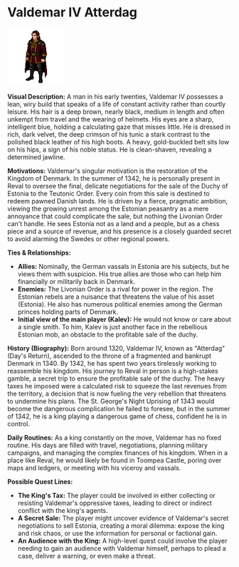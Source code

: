# Valdemar IV Atterdag

![alt text](image-10.png)

**Visual Description:**
A man in his early twenties, Valdemar IV possesses a lean, wiry build that speaks of a life of constant activity rather than courtly leisure. His hair is a deep brown, nearly black, medium in length and often unkempt from travel and the wearing of helmets. His eyes are a sharp, intelligent blue, holding a calculating gaze that misses little. He is dressed in rich, dark velvet, the deep crimson of his tunic a stark contrast to the polished black leather of his high boots. A heavy, gold-buckled belt sits low on his hips, a sign of his noble status. He is clean-shaven, revealing a determined jawline.

**Motivations:**
Valdemar's singular motivation is the restoration of the Kingdom of Denmark. In the summer of 1342, he is personally present in Reval to oversee the final, delicate negotiations for the sale of the Duchy of Estonia to the Teutonic Order. Every coin from this sale is destined to redeem pawned Danish lands. He is driven by a fierce, pragmatic ambition, viewing the growing unrest among the Estonian peasantry as a mere annoyance that could complicate the sale, but nothing the Livonian Order can't handle. He sees Estonia not as a land and a people, but as a chess piece and a source of revenue, and his presence is a closely guarded secret to avoid alarming the Swedes or other regional powers.

**Ties & Relationships:**
*   **Allies:** Nominally, the German vassals in Estonia are his subjects, but he views them with suspicion. His true allies are those who can help him financially or militarily back in Denmark.
*   **Enemies:** The Livonian Order is a rival for power in the region. The Estonian rebels are a nuisance that threatens the value of his asset (Estonia). He also has numerous political enemies among the German princes holding parts of Denmark.
*   **Initial view of the main player (Kalev):** He would not know or care about a single smith. To him, Kalev is just another face in the rebellious Estonian mob, an obstacle to the profitable sale of the duchy.

**History (Biography):**
Born around 1320, Valdemar IV, known as "Atterdag" (Day's Return), ascended to the throne of a fragmented and bankrupt Denmark in 1340. By 1342, he has spent two years tirelessly working to reassemble his kingdom. His journey to Reval in person is a high-stakes gamble, a secret trip to ensure the profitable sale of the duchy. The heavy taxes he imposed were a calculated risk to squeeze the last revenues from the territory, a decision that is now fueling the very rebellion that threatens to undermine his plans. The St. George's Night Uprising of 1343 would become the dangerous complication he failed to foresee, but in the summer of 1342, he is a king playing a dangerous game of chess, confident he is in control.

**Daily Routines:**
As a king constantly on the move, Valdemar has no fixed routine. His days are filled with travel, negotiations, planning military campaigns, and managing the complex finances of his kingdom. When in a place like Reval, he would likely be found in Toompea Castle, poring over maps and ledgers, or meeting with his viceroy and vassals.

**Possible Quest Lines:**
*   **The King's Tax:** The player could be involved in either collecting or resisting Valdemar's oppressive taxes, leading to direct or indirect conflict with the king's agents.
*   **A Secret Sale:** The player might uncover evidence of Valdemar's secret negotiations to sell Estonia, creating a moral dilemma: expose the king and risk chaos, or use the information for personal or factional gain.
*   **An Audience with the King:** A high-level quest could involve the player needing to gain an audience with Valdemar himself, perhaps to plead a case, deliver a warning, or even make a threat.

